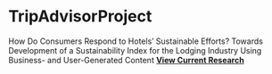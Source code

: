 # TripAdvisorProject
How Do Consumers Respond to Hotels’ Sustainable Efforts? Towards Development of a Sustainability Index for the Lodging Industry Using Business- and User-Generated Content
**[View Current Research ]([https://pages.github.com/](https://docs.google.com/document/d/1RWOHfhIIER-9Csr7m82oma_vKtsxGHcYr1r2qJ5GXrA/edit?usp=sharing)https://docs.google.com/document/d/1RWOHfhIIER-9Csr7m82oma_vKtsxGHcYr1r2qJ5GXrA/edit?usp=sharing)**
